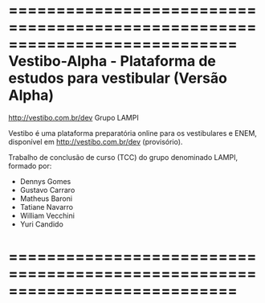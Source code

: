 ============================================================================
Vestibo-Alpha - Plataforma de estudos para vestibular (Versão Alpha)
============================================================================
http://vestibo.com.br/dev                                   Grupo LAMPI

Vestibo é uma plataforma preparatória online para os vestibulares e ENEM, disponível em http://vestibo.com.br/dev (provisório).

Trabalho de conclusão de curso (TCC) do grupo denominado LAMPI, formado por:
-	Dennys Gomes
-	Gustavo Carraro
-	Matheus Baroni
-	Tatiane Navarro
-	William Vecchini
-	Yuri Candido

============================================================================
============================================================================
